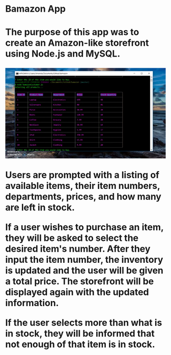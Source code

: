 


<h1>Bamazon App<h1>


<p>The purpose of this app was to create an Amazon-like storefront using Node.js and MySQL.</p>

<img src="Bamazon.gif" alt="Demo"/>

<p>Users are prompted with a listing of available items, their item numbers, departments, prices, and how many are left in stock.</p>
<p>If a user wishes to purchase an item, they will be asked to select the desired item's number. After they input the item number, the inventory is updated and the user will be given a total price. The storefront will be displayed again with the updated information.</p>
<p>If the user selects more than what is in stock, they will be informed that not enough of that item is in stock.</p>
